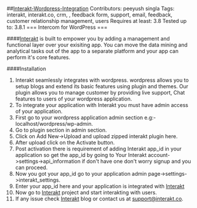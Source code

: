 ##[Interakt-Wordpress-Integration](http://docs.interakt.co)
Contributors: peeyush singla
Tags: interakt, interakt.co, crm, , feedback form, support, email, feedback, customer relationship management, users
Requires at least: 3.8
Tested up to: 3.8.1
=== Intercom for WordPress ===

####[Interakt](http://interakt.co) is built to empower you by adding a management and functional layer over your exisiting app. You can move the data mining and analytical tasks out of the app to a separate platform and your app can perform it's core features.

####Installation
1. Interakt seamlessly integrates with wordpress. wordpress allows you to setup blogs and extend its basic features using plugin and themes. Our plugin allows you to manage customer by providing live support, Chat features to users of your wordpress application.
2. To integrate your application with Interakt you must have admin access of your application.
3. First go to your wordpress application admin section e.g:- localhost/wordpress/wp-admin.
4. Go to plugin section in admin section.
5. Click on Add New->Upload and upload zipped interakt plugin here.
6. After upload click on the Activate button.
7. Post activation there is requirement of adding Interakt app_id in your application so get the app_id by going to Your Interakt account->settings->api_information if don't have one don't worry signup and you can proceed.
8. Now you got your app_id go to your application admin page->settings->interakt_settings.
9. Enter your app_id here and your application is integrated with [Interakt](http://interakt.co)
10. Now go to [Interakt](http://interakt.co) project and start interakting with users.
11. If any issue check [Interakt](http://docs.interakt.co) blog or contact us at support@interakt.co.

